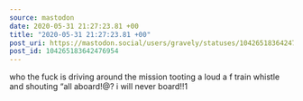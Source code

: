 ```yaml
---
source: mastodon
date: 2020-05-31 21:27:23.81 +00
title: "2020-05-31 21:27:23.81 +00"
post_uri: https://mastodon.social/users/gravely/statuses/104265183642476954
post_id: 104265183642476954
---
```

who the fuck is driving around the mission tooting a loud a f train whistle and shouting “all aboard!@? i will never board!!1


